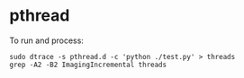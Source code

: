pthread
=======

To run and process:
```
sudo dtrace -s pthread.d -c 'python ./test.py' > threads
grep -A2 -B2 ImagingIncremental threads
```